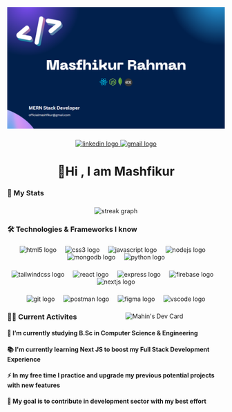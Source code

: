 <div align="center">
  <img  src="https://raw.githubusercontent.com/mashfikur/mashfikur/main/assets/banner-1.png"  />
</div>

###

<div align="center">
  <a href="linkedin.com/in/mashfikur-rahman-4315a92a3" target="_blank">
    <img src="https://img.shields.io/static/v1?message=LinkedIn&logo=linkedin&label=&color=0077B5&logoColor=white&labelColor=&style=for-the-badge" height="25" alt="linkedin logo"  />
  </a>
   <a href="mailto:officialmashfikur@gmail.com" target="_blank">
    <img src="https://img.shields.io/static/v1?message=Gmail&logo=gmail&label=&color=D14836&logoColor=white&labelColor=&style=for-the-badge" height="25" alt="gmail logo"  />
  </a>
</div>

###

<h1 align="center">👋Hi , I am Mashfikur</h1>

###

<h3 align="left">📶 My Stats</h3>

###

<div align="center">
  <img src="https://streak-stats.demolab.com?user=mashfikur&locale=en&mode=daily&theme=blueberry&hide_border=false&border_radius=5&order=3" height="220" alt="streak graph"  />
</div>

<h3 align="left">🛠 Technologies & Frameworks I know</h3>

###

<div align="center">
  <img src="https://skillicons.dev/icons?i=html" height="40" alt="html5 logo"  />
  <img width="12" />
  <img src="https://cdn.jsdelivr.net/gh/devicons/devicon/icons/css3/css3-original.svg" height="40" alt="css3 logo"  />
  <img width="12" />
  <img src="https://skillicons.dev/icons?i=js" height="40" alt="javascript logo"  />
  <img width="12" />
  <img src="https://skillicons.dev/icons?i=nodejs" height="40" alt="nodejs logo"  />
  <img width="12" />
  <img src="https://skillicons.dev/icons?i=mongodb" height="40" alt="mongodb logo"  />
  <img width="12" />
  <img src="https://skillicons.dev/icons?i=py" height="40" alt="python logo"  />
</div>

###

<div align="center">
  <img src="https://skillicons.dev/icons?i=tailwind" height="40" alt="tailwindcss logo"  />
  <img width="12" />
  <img src="https://skillicons.dev/icons?i=react" height="40" alt="react logo"  />
  <img width="12" />
  <img src="https://skillicons.dev/icons?i=express" height="40" alt="express logo"  />
  <img width="12" />
  <img src="https://skillicons.dev/icons?i=firebase" height="40" alt="firebase logo"  />
  <img width="12" />
  <img src="https://skillicons.dev/icons?i=nextjs" height="40" alt="nextjs logo"  />
</div>

###

###

<div align="center">
  <img src="https://skillicons.dev/icons?i=git" height="40" alt="git logo"  />
  <img width="12" />
  <img src="https://skillicons.dev/icons?i=postman" height="40" alt="postman logo"  />
  <img width="12" />
  <img src="https://skillicons.dev/icons?i=figma" height="40" alt="figma logo"  />
  <img width="12" />
  <img src="https://skillicons.dev/icons?i=vscode" height="40" alt="vscode logo"  />
</div>

###

<div align="left" >
<a href="https://app.daily.dev/mahin_007"><img align="right"  src="https://api.daily.dev/devcards/10f3f6965d164a5b8fd006733a30b055.png?r=1hc" width="230" alt="Mahin's Dev Card"/></a>

 </div>

<h3 align="left">👩‍💻  Current Activites</h3>

#### 🔭 I’m currently studying B.Sc in Computer Science & Engineering

#### 📚 I'm currently learning Next JS to boost my Full Stack Development Experience

#### ⚡ In my free time I practice and upgrade my previous potential projects with new features

#### 🚀 My goal is to contribute in development sector with my best effort

###
